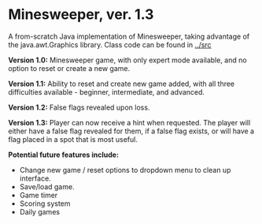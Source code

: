 # Minesweeper, ver. 1.3
A from-scratch Java implementation of Minesweeper, taking advantage of the java.awt.Graphics library. 
Class code can be found in [../src](../master/src)

**Version 1.0:** Minesweeper game, with only expert mode available, and no option to reset or create a new game.

**Version 1.1:** Ability to reset and create new game added, with all three difficulties available - beginner, 
intermediate, and advanced.

**Version 1.2:** False flags revealed upon loss. 

**Version 1.3:** Player can now receive a hint when requested. The player will either have a false flag revealed for 
them, if a false flag exists, or will have a flag placed in a spot that is most useful.

**Potential future features include:**
* Change new game / reset options to dropdown menu to clean up interface. 
* Save/load game. 
* Game timer
* Scoring system
* Daily games